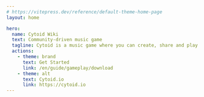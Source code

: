 ```yaml
---
# https://vitepress.dev/reference/default-theme-home-page
layout: home

hero:
  name: Cytoid Wiki
  text: Community-driven music game
  tagline: Cytoid is a music game where you can create, share and play your own levels!
  actions:
    - theme: brand
      text: Get Started
      link: /en/guide/gameplay/download
    - theme: alt
      text: Cytoid.io
      link: https://cytoid.io
---
```


<script setup>
import { onMounted } from 'vue'
import { useLocaleStorage } from '../.vitepress/composables/locale'
import { useRouter } from 'vitepress'

onMounted(() => {
  const router = useRouter()
  const prefer = useLocaleStorage()
  router.go(`/${prefer.value}/`)
  window.history.replaceState(null, '', `/${prefer.value}/`)
})
</script>
